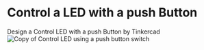# Control a LED with a push Button
Design a Control LED with a push Button by Tinkercad
![Copy of Control LED using a push button switch](https://github.com/Areej1basfar/Control-a-LED-with-a-push-Button/assets/121516453/978ba348-f17f-4809-97ae-588d5f4363a5)
